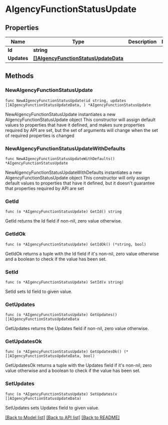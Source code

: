 # AIgencyFunctionStatusUpdate

## Properties

Name | Type | Description | Notes
------------ | ------------- | ------------- | -------------
**Id** | **string** |  | 
**Updates** | [**[]AIgencyFunctionStatusUpdateData**](AIgencyFunctionStatusUpdateData.md) |  | 

## Methods

### NewAIgencyFunctionStatusUpdate

`func NewAIgencyFunctionStatusUpdate(id string, updates []AIgencyFunctionStatusUpdateData, ) *AIgencyFunctionStatusUpdate`

NewAIgencyFunctionStatusUpdate instantiates a new AIgencyFunctionStatusUpdate object
This constructor will assign default values to properties that have it defined,
and makes sure properties required by API are set, but the set of arguments
will change when the set of required properties is changed

### NewAIgencyFunctionStatusUpdateWithDefaults

`func NewAIgencyFunctionStatusUpdateWithDefaults() *AIgencyFunctionStatusUpdate`

NewAIgencyFunctionStatusUpdateWithDefaults instantiates a new AIgencyFunctionStatusUpdate object
This constructor will only assign default values to properties that have it defined,
but it doesn't guarantee that properties required by API are set

### GetId

`func (o *AIgencyFunctionStatusUpdate) GetId() string`

GetId returns the Id field if non-nil, zero value otherwise.

### GetIdOk

`func (o *AIgencyFunctionStatusUpdate) GetIdOk() (*string, bool)`

GetIdOk returns a tuple with the Id field if it's non-nil, zero value otherwise
and a boolean to check if the value has been set.

### SetId

`func (o *AIgencyFunctionStatusUpdate) SetId(v string)`

SetId sets Id field to given value.


### GetUpdates

`func (o *AIgencyFunctionStatusUpdate) GetUpdates() []AIgencyFunctionStatusUpdateData`

GetUpdates returns the Updates field if non-nil, zero value otherwise.

### GetUpdatesOk

`func (o *AIgencyFunctionStatusUpdate) GetUpdatesOk() (*[]AIgencyFunctionStatusUpdateData, bool)`

GetUpdatesOk returns a tuple with the Updates field if it's non-nil, zero value otherwise
and a boolean to check if the value has been set.

### SetUpdates

`func (o *AIgencyFunctionStatusUpdate) SetUpdates(v []AIgencyFunctionStatusUpdateData)`

SetUpdates sets Updates field to given value.



[[Back to Model list]](../README.md#documentation-for-models) [[Back to API list]](../README.md#documentation-for-api-endpoints) [[Back to README]](../README.md)


